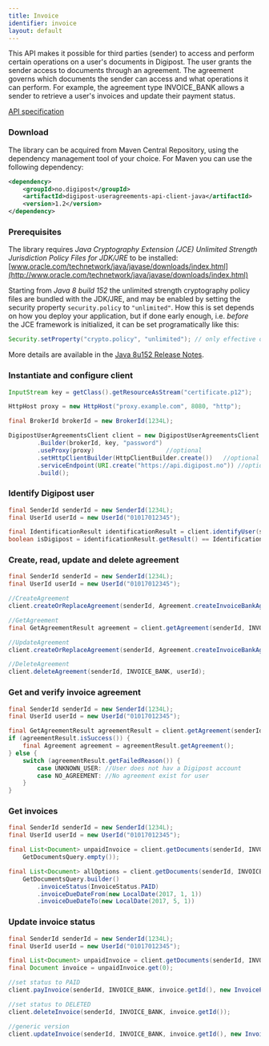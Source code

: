 ```yaml
---
title: Invoice
identifier: invoice
layout: default
---
```


This API makes it possible for third parties (sender) to access and perform certain operations on a user's documents in Digipost.
The user grants the sender access to documents through an agreement. The agreement governs which documents the sender can access and what operations it can perform.
For example, the agreement type INVOICE_BANK allows a sender to retrieve a user's invoices and update their payment status.

[API specification](https://github.com/digipost/invoice-api-specification/blob/master/user-documents.md)

### Download

The library can be acquired from Maven Central Repository, using the dependency management tool of your choice.
For Maven you can use the following dependency:

```xml
<dependency>
    <groupId>no.digipost</groupId>
    <artifactId>digipost-useragreements-api-client-java</artifactId>
    <version>1.2</version>
</dependency>
```

### Prerequisites

The library requires *Java Cryptography Extension (JCE) Unlimited Strength Jurisdiction Policy Files for JDK/JRE* to be installed:
[www.oracle.com/technetwork/java/javase/downloads/index.html](http://www.oracle.com/technetwork/java/javase/downloads/index.html)

Starting from *Java 8 build 152* the unlimited strength cryptography policy files are bundled with the JDK/JRE, and may be enabled by setting
the security property `security.policy` to `"unlimited"`. How this is set depends on how you deploy your application, but if done early enough,
i.e. *before* the JCE framework is initialized, it can be set programatically like this:

```java
Security.setProperty("crypto.policy", "unlimited"); // only effective on Java 8 b152 or newer
```

More details are available in the [Java 8u152 Release Notes](http://www.oracle.com/technetwork/java/javase/8u152-relnotes-3850503.html#JDK-8157561).

### Instantiate and configure client

```java
InputStream key = getClass().getResourceAsStream("certificate.p12");

HttpHost proxy = new HttpHost("proxy.example.com", 8080, "http");

final BrokerId brokerId = new BrokerId(1234L);

DigipostUserAgreementsClient client = new DigipostUserAgreementsClient
		.Builder(brokerId, key, "password")
		.useProxy(proxy) 					//optional
		.setHttpClientBuilder(HttpClientBuilder.create())	//optional
		.serviceEndpoint(URI.create("https://api.digipost.no")) //optional
		.build();
```

### Identify Digipost user

```java
final SenderId senderId = new SenderId(1234L);
final UserId userId = new UserId("01017012345");

final IdentificationResult identificationResult = client.identifyUser(senderId, userId);
boolean isDigipost = identificationResult.getResult() == IdentificationResultCode.DIGIPOST;
```

### Create, read, update and delete agreement

```java
final SenderId senderId = new SenderId(1234L);
final UserId userId = new UserId("01017012345");

//CreateAgreement
client.createOrReplaceAgreement(senderId, Agreement.createInvoiceBankAgreement(userId, false));

//GetAgreement
final GetAgreementResult agreement = client.getAgreement(senderId, INVOICE_BANK, userId);

//UpdateAgreement
client.createOrReplaceAgreement(senderId, Agreement.createInvoiceBankAgreement(userId, true));

//DeleteAgreement
client.deleteAgreement(senderId, INVOICE_BANK, userId);
```

### Get and verify invoice agreement

```java
final SenderId senderId = new SenderId(1234L);
final UserId userId = new UserId("01017012345");

final GetAgreementResult agreementResult = client.getAgreement(senderId, INVOICE_BANK, userId);
if (agreementResult.isSuccess()) {
	final Agreement agreement = agreementResult.getAgreement();
} else {
	switch (agreementResult.getFailedReason()) {
		case UNKNOWN_USER: //User does not hav a Digipost account
		case NO_AGREEMENT: //No agreement exist for user
	}
}
```

### Get invoices

```java
final SenderId senderId = new SenderId(1234L);
final UserId userId = new UserId("01017012345");

final List<Document> unpaidInvoice = client.getDocuments(senderId, INVOICE_BANK, userId,
	GetDocumentsQuery.empty());

final List<Document> allOptions = client.getDocuments(senderId, INVOICE_BANK, userId,
	GetDocumentsQuery.builder()
		.invoiceStatus(InvoiceStatus.PAID)
		.invoiceDueDateFrom(new LocalDate(2017, 1, 1))
		.invoiceDueDateTo(new LocalDate(2017, 5, 1))
```

### Update invoice status

```java
final SenderId senderId = new SenderId(1234L);
final UserId userId = new UserId("01017012345");

final List<Document> unpaidInvoice = client.getDocuments(senderId, INVOICE_BANK, userId, GetDocumentsQuery.empty());
final Document invoice = unpaidInvoice.get(0);

//set status to PAID
client.payInvoice(senderId, INVOICE_BANK, invoice.getId(), new InvoicePayment(123));

//set status to DELETED
client.deleteInvoice(senderId, INVOICE_BANK, invoice.getId());

//generic version
client.updateInvoice(senderId, INVOICE_BANK, invoice.getId(), new InvoiceUpdate(InvoiceStatus.PAID, 123));
```
